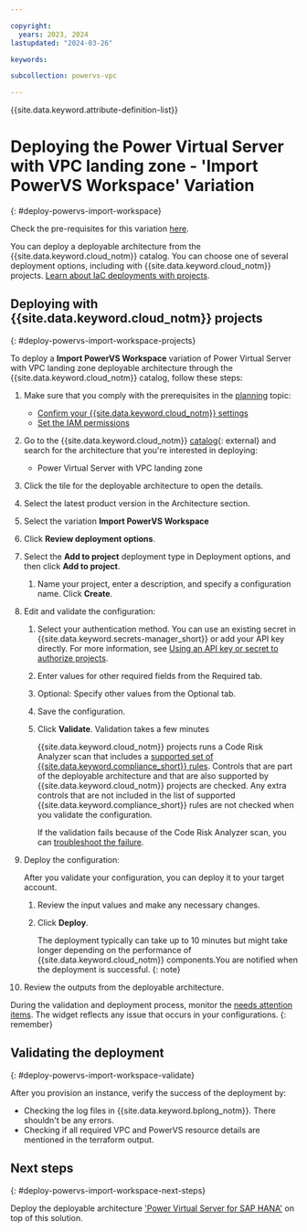 ```yaml
---

copyright:
  years: 2023, 2024
lastupdated: "2024-03-26"

keywords:

subcollection: powervs-vpc

---
```


{{site.data.keyword.attribute-definition-list}}

# Deploying the Power Virtual Server with VPC landing zone - 'Import PowerVS Workspace' Variation
{: #deploy-powervs-import-workspace}

Check the pre-requisites for this variation [here](https://github.com/terraform-ibm-modules/terraform-ibm-powervs-infrastructure/tree/main/solutions/import-workspace#pre-requisites).

You can deploy a deployable architecture from the {{site.data.keyword.cloud_notm}} catalog. You can choose one of several deployment options, including with {{site.data.keyword.cloud_notm}} projects. [Learn about IaC deployments with projects](/docs/secure-enterprise?topic=secure-enterprise-understanding-projects).

## Deploying with {{site.data.keyword.cloud_notm}} projects
{: #deploy-powervs-import-workspace-projects}

To deploy a **Import PowerVS Workspace** variation of Power Virtual Server with VPC landing zone deployable architecture through the {{site.data.keyword.cloud_notm}} catalog, follow these steps:

1.  Make sure that you comply with the prerequisites in the [planning](/docs/powervs-vpc?topic=powervs-vpc-automation-planning) topic:
    - [Confirm your {{site.data.keyword.cloud_notm}} settings](/docs/powervs-vpc?topic=powervs-vpc-automation-planning#vpc-cloud-prereqs)
    - [Set the IAM permissions](/docs/powervs-vpc?topic=powervs-vpc-automation-planning#powervs-automation-IAM-prereqs)

1. Go to the {{site.data.keyword.cloud_notm}} [catalog](/catalog#reference_architecture){: external} and search for the architecture that you're interested in deploying:
    - Power Virtual Server with VPC landing zone
1.  Click the tile for the deployable architecture to open the details.
1.  Select the latest product version in the Architecture section.
1.  Select the variation **Import PowerVS Workspace**
1.  Click **Review deployment options**.
1.  Select the **Add to project** deployment type in Deployment options, and then click **Add to project**.
    1.  Name your project, enter a description, and specify a configuration name. Click **Create**.
1.  Edit and validate the configuration:
    1.  Select your authentication method. You can use an existing secret in {{site.data.keyword.secrets-manager_short}} or add your API key directly. For more information, see [Using an API key or secret to authorize projects](/docs/secure-enterprise?topic=secure-enterprise-authorize-project).
    1.  Enter values for other required fields from the Required tab.
    1.  Optional: Specify other values from the Optional tab.
    1.  Save the configuration.
    1.  Click **Validate**. Validation takes a few minutes

        {{site.data.keyword.cloud_notm}} projects runs a Code Risk Analyzer scan that includes a [supported set of {{site.data.keyword.compliance_short}} rules](/docs/code-risk-analyzer-cli-plugin?topic=code-risk-analyzer-cli-plugin-cra-cli-plugin#terraform-scc-rules). Controls that are part of the deployable architecture and that are also supported by {{site.data.keyword.cloud_notm}} projects are checked. Any extra controls that are not included in the list of supported {{site.data.keyword.compliance_short}} rules are not checked when you validate the configuration.

        If the validation fails because of the Code Risk Analyzer scan, you can [troubleshoot the failure](/docs/secure-infrastructure-vpc?topic=secure-infrastructure-vpc-ts-na-failures).
1.  Deploy the configuration:

    After you validate your configuration, you can deploy it to your target account.

    1.  Review the input values and make any necessary changes.
    1.  Click **Deploy**.

        The deployment typically can take up to 10 minutes but might take longer depending on the performance of {{site.data.keyword.cloud_notm}} components.You are notified when the deployment is successful.
        {: note}

1.  Review the outputs from the deployable architecture.

During the validation and deployment process, monitor the [needs attention items](/docs/secure-enterprise?topic=secure-enterprise-needs-attention-projects). The widget reflects any issue that occurs in your configurations.
{: remember}

## Validating the deployment
{: #deploy-powervs-import-workspace-validate}

After you provision an instance, verify the success of the deployment by:

- Checking the log files in {{site.data.keyword.bplong_notm}}. There shouldn't be any errors. 
- Checking if all required VPC and PowerVS resource details are mentioned in the terraform output.

## Next steps
{: #deploy-powervs-import-workspace-next-steps}

Deploy the deployable architecture ['Power Virtual Server for SAP HANA'](https://cloud.ibm.com/catalog/architecture/deploy-arch-ibm-pvs-sap-9aa6135e-75d5-467e-9f4a-ac2a21c069b8-global) on top of this solution.
